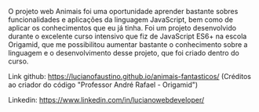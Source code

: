 O projeto web Animais foi uma oportunidade aprender bastante sobres funcionalidades e aplicações da linguagem JavaScript, bem como de aplicar os conhecimentos que eu já tinha. Foi um projeto desenvolvido durante o excelente curso intensivo que fiz de JavaScript ES6+ na escola Origamid, que me possibilitou aumentar bastante o conhecimento sobre a linguagem e o desenvolvimento desse projeto, que foi criado dentro do curso. 


Link github: <https://lucianofaustino.github.io/animais-fantasticos/> (Créditos ao criador do código "Professor André Rafael - Origamid")

Linkedin: https://www.linkedin.com/in/lucianowebdeveloper/
